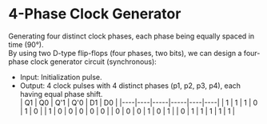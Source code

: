 # 4-Phase Clock Generator
Generating four distinct clock phases, each phase being equally spaced in time (90°).  
By using two D-type flip-flops (four phases, two bits), we can design a four-phase clock generator circuit (synchronous):
- Input: Initialization pulse.
- Output: 4 clock pulses with 4 distinct phases (p1, p2, p3, p4), each having equal phase shift.<br>
| Q1 | Q0 | Q'1 | Q'0 | D1 | D0 |
|----|----|-----|-----|----|----|
| 1  | 1  | 1   | 0   | 1  | 0  |
| 1  | 0  | 0   | 0   | 0  | 0  |
| 0  | 0  | 0   | 1   | 0  | 1  |
| 0  | 1  | 1   | 1   | 1  | 1  |

